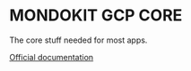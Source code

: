 # MONDOKIT GCP CORE

The core stuff needed for most apps.

[Official documentation](https://mondokit.dev/packages/gcp-core.html)
